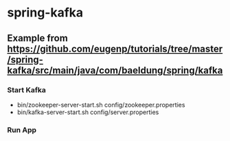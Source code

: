 # spring-kafka

## Example from https://github.com/eugenp/tutorials/tree/master/spring-kafka/src/main/java/com/baeldung/spring/kafka

### Start Kafka
- bin/zookeeper-server-start.sh config/zookeeper.properties  
- bin/kafka-server-start.sh config/server.properties

### Run App